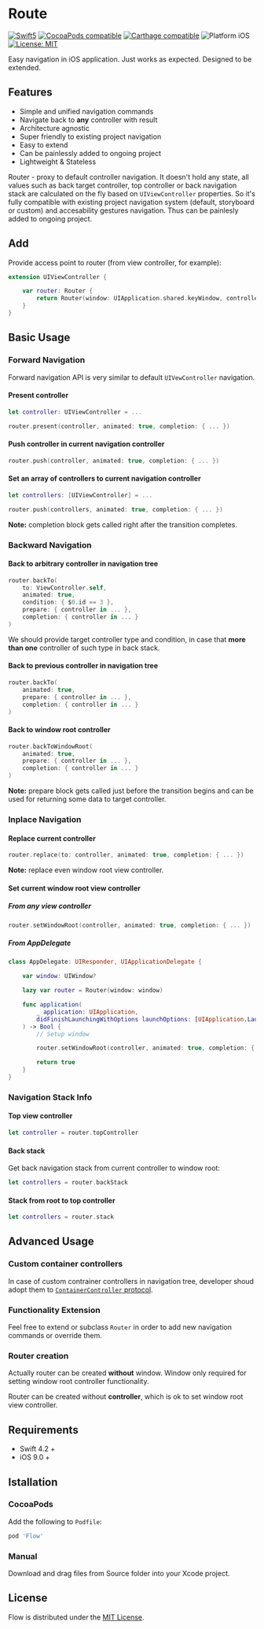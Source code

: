 # Route

<p align="left">
    <a href="https://developer.apple.com/swift"><img src="https://img.shields.io/badge/language-Swift_4.2-green" alt="Swift5" /></a>
 <a href="https://cocoapods.org/pods/tablekit"><img src="https://img.shields.io/badge/pod-2.10.0-blue.svg" alt="CocoaPods compatible" /></a>
    <a href="https://github.com/Carthage/Carthage"><img src="https://img.shields.io/badge/Carthage-compatible-4BC51D.svg?style=flat" alt="Carthage compatible" /></a>
 <img src="https://img.shields.io/badge/platform-iOS-blue.svg?style=flat" alt="Platform iOS" />
 <a href="https://mobileup.ru/"><img src="https://img.shields.io/badge/license-MIT-green" alt="License: MIT" /></a>
</p>

Easy navigation in iOS application. Just works as expected. Designed to be extended.

## Features

- Simple and unified navigation commands
- Navigate back to **any** controller with result
- Architecture agnostic
- Super friendly to existing project navigation
- Easy to extend
- Can be painlessly added to ongoing project
- Lightweight & Stateless

Router - proxy to default controller navigation. It doesn't hold any state, all values such as back target controller, top controller or back navigation stack are calculated on the fly based on `UIViewController` properties. So it's fully compatible with existing project navigation system (default, storyboard or custom) and accesability gestures navigation. Thus can be painlesly added to ongoing project.

## Add

Provide access point to router (from view controller, for example):

```swift
extension UIViewController {

    var router: Router {
        return Router(window: UIApplication.shared.keyWindow, controller: self)
    }
}
```

## Basic Usage

### Forward Navigation

Forward navigation API is very similar to default `UIVewController` navigation.

#### Present controller

```swift
let controller: UIViewController = ...

router.present(controller, animated: true, completion: { ... })
```

#### Push controller in current navigation controller

```swift
router.push(controller, animated: true, completion: { ... })
```

#### Set an array of controllers to current navigation controller

```swift
let controllers: [UIViewController] = ...

router.push(controllers, animated: true, completion: { ... })
```

**Note:** completion block gets called right after the transition completes.

### Backward Navigation

#### Back to arbitrary controller in navigation tree

```swift
router.backTo(
    to: ViewController.self,
    animated: true,
    condition: { $0.id == 3 },
    prepare: { controller in ... },
    completion: { controller in ... }
)
```

We should provide target controller type and condition, in case that **more than one** controller of such type in back stack.

#### Back to previous controller in navigation tree

```swift
router.backTo(
    animated: true,
    prepare: { controller in ... },
    completion: { controller in ... }
)
```

#### Back to window root controller

```swift
router.backToWindowRoot(
    animated: true,
    prepare: { controller in ... },
    completion: { controller in ... }
)
```

**Note:** prepare block gets called just before the transition begins and can be used for returning some data to target controller.

### Inplace Navigation

#### Replace current controller

```swift
router.replace(to: controller, animated: true, completion: { ... })
```

**Note:** replace even window root view controller.

#### Set current window root view controller

##### From any view controller

```swift
router.setWindowRoot(controller, animated: true, completion: { ... })
```

##### From AppDelegate

```swift
class AppDelegate: UIResponder, UIApplicationDelegate {

    var window: UIWindow?

    lazy var router = Router(window: window)

    func application(
        _ application: UIApplication,
        didFinishLaunchingWithOptions launchOptions: [UIApplication.LaunchOptionsKey: Any]?
    ) -> Bool {
        // Setup window

        router.setWindowRoot(controller, animated: true, completion: { ... })

        return true
    }
}
```

### Navigation Stack Info

#### Top view controller

```swift
let controller = router.topController
```

#### Back stack

Get back navigation stack from current controller to window root:

```swift
let controllers = router.backStack
```

#### Stack from root to top controller

```swift
let controllers = router.stack
```

## Advanced Usage

### Custom container controllers

In case of custom contrainer controllers in navigation tree, developer shoud adopt them to [`ContainerController` protocol]().

### Functionality Extension

Feel free to extend or subclass `Router` in order to add new navigation commands or override them.

### Router creation

Actually router can be created **without** window. Window only required for setting window root controller functionality.

Router can be created without **controller**, which is ok to set window root view controller.


## Requirements

- Swift 4.2 +
- iOS 9.0 +

## Istallation

### CocoaPods

Add the following to `Podfile`:

```ruby
pod 'Flow'
```

### Manual

Download and drag files from Source folder into your Xcode project.

## License

Flow is distributed under the [MIT License](https://qwe.qwe/).
